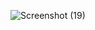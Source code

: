 
![Screenshot (19)](https://github.com/Saranya7103/245320733176/assets/82768699/c7f27a7d-1aec-454c-800c-714a089c9a32)
